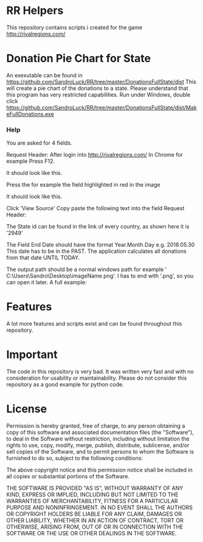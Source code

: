 # RR Helpers
This repository contains scripts i created for the game http://rivalregions.com/

# Donation Pie Chart for State
An exexutable can be found in https://github.com/SandroLuck/RR/tree/master/DonationsFullState/dist
This will create a pie chart of the donations to a state.
Please understand that this program has very restricted capabilities.
Run under Windows, double click https://github.com/SandroLuck/RR/tree/master/DonationsFullState/dist/MakeFullDonations.exe
### Help
You are asked for 4 fields.

Request Header:
After login into http://rivalregions.com/
In Chrome for example Press F12.

It should look like this.

Press the for example the field highlighted in red in the image

It should look like this.

Click 'View Source'
Copy paste the following text into the field Request Header:

The State id can be found in the link of every country, as shown here it is '2949'

The Field End Date should have the format Year.Month.Day e.g. 2018.05.30
This date has to be in the PAST.
The application calculates all donations from that date UNTIL TODAY.

The output path should be a normal windows path for example ' C:\Users\Sandro\Desktop\imageName.png'. I has to end with '.png', so you can open it later.
A full example:



# Features
A lot more features and scripts exist and can be found throughout this repository.

# Important
The code in this repository is very bad.
It was written very fast and with no consideration for usability or maintainability.
Please do not consider this repository as a good example for python code.

# License
Permission is hereby granted, free of charge, to any person obtaining a copy of this software and associated documentation files (the "Software"), to deal in the Software without restriction, including without limitation the rights to use, copy, modify, merge, publish, distribute, sublicense, and/or sell copies of the Software, and to permit persons to whom the Software is furnished to do so, subject to the following conditions:

The above copyright notice and this permission notice shall be included in all copies or substantial portions of the Software.

THE SOFTWARE IS PROVIDED "AS IS", WITHOUT WARRANTY OF ANY KIND, EXPRESS OR IMPLIED, INCLUDING BUT NOT LIMITED TO THE WARRANTIES OF MERCHANTABILITY, FITNESS FOR A PARTICULAR PURPOSE AND NONINFRINGEMENT. IN NO EVENT SHALL THE AUTHORS OR COPYRIGHT HOLDERS BE LIABLE FOR ANY CLAIM, DAMAGES OR OTHER LIABILITY, WHETHER IN AN ACTION OF CONTRACT, TORT OR OTHERWISE, ARISING FROM, OUT OF OR IN CONNECTION WITH THE SOFTWARE OR THE USE OR OTHER DEALINGS IN THE SOFTWARE.